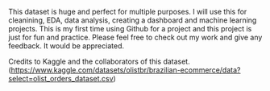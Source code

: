 This dataset is huge and perfect for multiple purposes. I will use this for cleanining, EDA, data analysis, creating a dashboard and machine learning projects.
This is my first time using Github for a project and this project is just for fun and practice. Please feel free to check out my work and give any feedback. It would be appreciated.

Credits to Kaggle and the collaborators of this dataset. (https://www.kaggle.com/datasets/olistbr/brazilian-ecommerce/data?select=olist_orders_dataset.csv)
